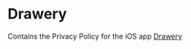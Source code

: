 # Drawery

Contains the Privacy Policy for the iOS app [Drawery](https://apps.apple.com/us/app/drawery-send-drawings/id1504699572?ls=1)
